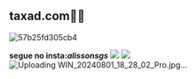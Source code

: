 ##  taxad.com🐱‍👤


![57b25fd305cb4](https://github.com/user-attachments/assets/2d896385-8b41-4757-a0a0-db1b843c5c8d)

**segue no insta:_alissonsgs_**
![](https://media1.tenor.com/m/vtm1oAR2314AAAAC/taxad-taxa.gif)
![](https://media.tenor.com/OcXTdXXNexsAAAAi/fazueli-faz-o-ele.gif)
![Uploading WIN_20240801_18_28_02_Pro.jpg…]()

